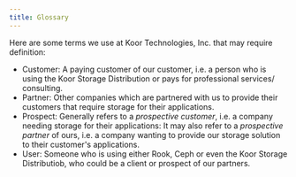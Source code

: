 ```yaml
---
title: Glossary
---
```


Here are some terms we use at Koor Technologies, Inc. that may require definition:

* Customer: A paying customer of our customer, i.e. a person who is using the Koor Storage Distribution or pays for professional services/ consulting.
* Partner: Other companies which are partnered with us to provide their customers that require storage for their applications.
* Prospect: Generally refers to a *prospective customer*, i.e. a company needing storage for their applications: It may also refer to a *prospective partner* of ours, i.e. a company wanting to provide our storage solution to their customer's applications.
* User: Someone who is using either Rook, Ceph or even the Koor Storage Distributiob, who could be a client or prospect of our partners.
